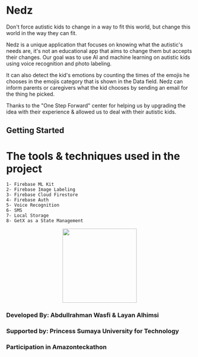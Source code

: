 # Nedz

Don't force autistic kids to change in a way to fit this world, but change this world in the way they can fit.

Nedz is a unique application that focuses on knowing what the autistic's needs are, it's not an educational app that aims to change them but accepts their changes. Our goal was to use AI and machine learning on autistic kids using voice recognition and photo labeling.

It can also detect the kid's emotions by counting the times of the emojis he chooses in the emojis category that is shown in the Data field.
Nedz can inform parents or caregivers what the kid chooses by sending an email for the thing he picked.

Thanks to the "One Step Forward" center for helping us by upgrading the idea with their experience & allowed us to deal with their autistic kids.

## Getting Started

# The tools & techniques used in the project
    1- Firebase ML Kit
    2- Firebase Image Labeling
    3- Firebase Cloud Firestore
    4- Firebase Auth
    5- Voice Recognition
    6- SMS
    7- Local Storage
    8- GetX as a State Management

<p align="center">
  <img width="200" height="200" src="http://www.fillmurray.com/460/300](https://user-images.githubusercontent.com/105454259/181508414-c3b7448d-b7d1-4be9-a240-8ab64b0e2fd8.png">
</p>



### Developed By: Abdullrahman Wasfi & Layan Alhimsi
### Supported by: Princess Sumaya University for Technology
### Participation in Amazonteckathon
